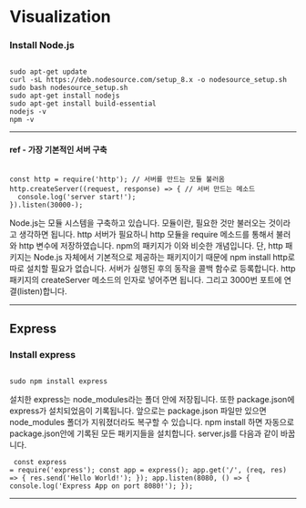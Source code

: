 # Visualization

### Install Node.js

<pre><code>
sudo apt-get update
curl -sL https://deb.nodesource.com/setup_8.x -o nodesource_setup.sh
sudo bash nodesource_setup.sh
sudo apt-get install nodejs
sudo apt-get install build-essential
nodejs -v
npm -v
</pre></code>
<hr/>

#### ref - 가장 기본적인 서버 구축
<pre><code>
const http = require('http'); // 서버를 만드는 모듈 불러옴
http.createServer((request, response) => { // 서버 만드는 메소드
  console.log('server start!');
}).listen(30000-);
</pre></code>
Node.js는 모듈 시스템을 구축하고 있습니다. 모듈이란, 필요한 것만 불러오는 것이라고 생각하면 됩니다. http 서버가 필요하니 http 모듈을 require 메소드를 통해서 불러와 http 변수에 저장하였습니다. npm의 패키지가 이와 비슷한 개념입니다. 단, http 패키지는 Node.js 자체에서 기본적으로 제공하는 패키지이기 때문에 npm install http로 따로 설치할 필요가 없습니다. 서버가 실행된 후의 동작을 콜백 함수로 등록합니다. http 패키지의 createServer 메소드의 인자로 넣어주면 됩니다. 그리고 3000번 포트에 연결(listen)합니다.
<hr/>

## Express

### Install express

<pre><code>
sudo npm install express
</pre></code>

설치한 express는 node_modules라는 폴더 안에 저장됩니다. 또한 package.json에 express가 설치되었음이 기록됩니다. 앞으로는 package.json 파일만 있으면 node_modules 폴더가 지워졌더라도 복구할 수 있습니다. npm install 하면 자동으로 package.json안에 기록된 모든 패키지들을 설치합니다. server.js를 다음과 같이 바꿉니다.
<code><pre>
const express = require('express');
const app = express();
app.get('/', (req, res) => {
  res.send('Hello World!');
});
app.listen(8080, () => {
  console.log('Express App on port 8080!');
});
</pre></code>
<hr/>
